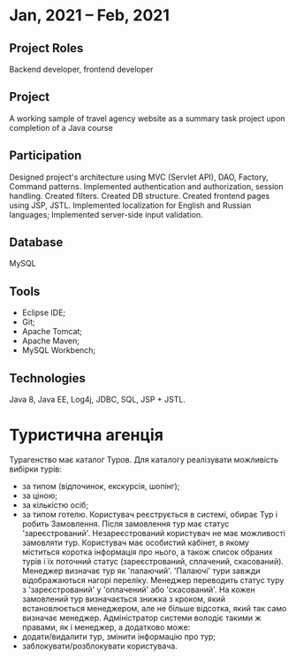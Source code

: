 # Jan, 2021 – Feb, 2021

## Project Roles

Backend developer, frontend developer

## Project

A working sample of travel agency website as a summary task project upon completion of a Java course

## Participation

Designed project's architecture using MVC (Servlet API), DAO, Factory, Command patterns.
Implemented authentication and authorization, session handling.
Created filters.
Created DB structure.
Created frontend pages using JSP, JSTL.
Implemented localization for English and Russian languages;
Implemented server-side input validation.

## Database

MySQL

## Tools

- Eclipse IDE;
- Git;
- Apache Tomcat;
- Apache Maven;
- MySQL Workbench;

## Technologies

Java 8, Java EE, Log4j, JDBC, SQL, JSP + JSTL.

# Туристична агенція

Турагенство має каталог Туров. Для каталогу реалізувати можливість вибірки турів:
- за типом (відпочинок, екскурсія, шопінг);
- за ціною;
- за кількістю осіб;
- за типом готелю.
Користувач реєструється в системі, обирає Тур і робить Замовлення. Після замовлення тур має статус 'зареєстрований'.
Незареєстрований користувач не має можливості замовляти тур.
Користувач має особистий кабінет, в якому міститься коротка інформація про нього, а також список обраних турів і їх поточний статус (зареєстрований, сплачений, скасований).
Менеджер визначає тур як 'палаючий'. 'Палаючі' тури завжди відображаються нагорі переліку. Менеджер переводить статус туру з 'зареєстрований' у 'оплачений' або 'скасований'. На кожен замовлений тур визначається знижка з кроком, який встановлюється менеджером, але не більше відсотка, який так само визначає менеджер.
Адміністратор системи володіє такими ж правами, як і менеджер, а додатково може:
- додати/видалити тур, змінити інформацію про тур;
- заблокувати/розблокувати користувача.